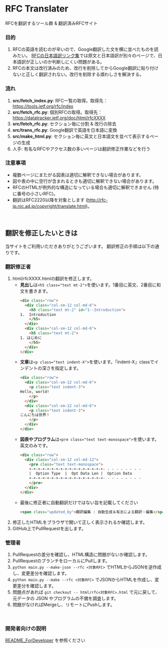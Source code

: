 
# RFC Translater

RFCを翻訳するツール群 & 翻訳済みRFCサイト

### 目的
1. RFCの英語を読むのが辛いので、Google翻訳した文を横に並べたものを読みたい。
[RFCの日本語訳リンク集](https://www.nic.ad.jp/ja/tech/rfc-jp-links.html)では原文と日本語訳が別々のページで、日本語訳が正しいのか判断しにくい問題がある。
2. RFCの本文は改行済みのため、改行を削除してからGoogle翻訳に貼り付けないと正しく翻訳されない。改行を削除する煩わしさを解決する。

### 流れ
1. **src/fetch_index.py**: RFC一覧の取得。取得先： https://tools.ietf.org/rfc/index
2. **src/fetch_rfc.py**: 個別RFCの取得。取得先： https://datatracker.ietf.org/doc/html/rfcXXXX
3. **src/fetch_rfc.py**: セクション毎に分割 & 改行の除去
4. **src/trans_rfc.py**: Google翻訳で英語を日本語に変換
5. **src/make_html.py**: セクション毎に英文と日本語文を並べて表示するページの生成
6. 人手: 有名なRFCやアクセス数の多いページは翻訳修正作業などを行う

### 注意事項
- 複数ページにまたがる図表は適切に解釈できない場合があります。
- 図や表の中に空行が含まれるときも適切に解釈できない場合があります。
- RFCのHTMLが例外的な構造になっている場合も適切に解釈できません (特に番号の小さいRFC)。
- 翻訳はRFC2220以降を対象とします (http://rfc-jp.nic.ad.jp/copyright/translate.html)。

<br>

## 翻訳を修正したいときは

当サイトをご利用いただきありがとうございます。
翻訳修正の手順は以下の通りです。

### 翻訳修正者

1. html/rfcXXXX.htmlの翻訳を修正します。
   - **見出し**は`<h5 class="text mt-2">`を使います。1番目に英文、2番目に和文を書きます。
      ```html
      <div class="row">
        <div class="col-sm-12 col-md-6">
          <h5 class="text mt-2" id="1--Introduction">
      1.  Introduction
          </h5>
        </div>
        <div class="col-sm-12 col-md-6">
          <h5 class="text mt-2">
      1. はじめに
          </h5>
        </div>
      </div>
      ```
   - **文章**は`<p class="text indent-X">`を使います。「indent-X」classでインデントの深さを指定します。
      ```html
      <div class="row">
        <div class="col-sm-12 col-md-6">
          <p class="text indent-3">
      Hello, world!
          </p>
        </div>
        <div class="col-sm-12 col-md-6">
          <p class="text indent-3">
      こんにちは世界！
          </p>
        </div>
      </div>
      ```
   - **図表やプログラム**は`<pre class="text text-monospace">`を使います。英文のみです。
      ```html
      <div class="row">
        <div class="col-sm-12 col-md-12">
          <pre class="text text-monospace">
          +-+-+-+-+-+-+-+-+-+-+-+-+-+-+-+-+- - - - - - - - -
          |  Option Type  |  Opt Data Len |  Option Data
          +-+-+-+-+-+-+-+-+-+-+-+-+-+-+-+-+- - - - - - - - -
          </pre>
        </div>
      </div>
      ```
   - 最後に修正者に自動翻訳だけではない旨を記載してください
     ```html
     <span class="updated_by">翻訳編集 : 自動生成＆有志による翻訳・編集</span>
     ```
2. 修正したHTMLをブラウザで開いて正しく表示されるか確認します。
3. GitHub上でPullRequestを出します。

### 管理者

1. PullRequestの差分を確認し、HTML構造に問題がないか確認します。
2. PullRequestのブランチをローカルにPullします。
3. `python main.py --make-json --rfc <対象RFC>` でHTMLからJSONを逆作成し、変更差分を確認します。
4. `python main.py --make --rfc <対象RFC>` でJSONからHTMLを作成し、変更差分を確認します。
5. 問題点があれば `git checkout -- html/rfc<対象RFC>.html` で元に戻して、元データの JSON やプログラムの不備を調査します。
6. 問題がなければMergeし、リモートにPushします。

<br>

### 開発者向けの説明

[README_ForDeveloper](./README_ForDeveloper.md) を参照ください
